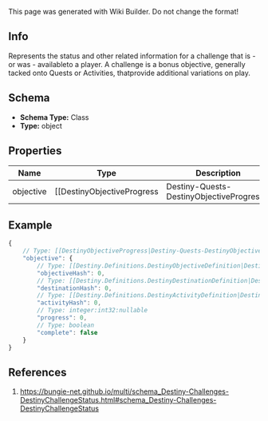 <span class="wiki-builder">This page was generated with Wiki Builder. Do not change the format!</span>

## Info
Represents the status and other related information for a challenge that is - or was - availableto a player. A challenge is a bonus objective, generally tacked onto Quests or Activities, thatprovide additional variations on play.

## Schema
* **Schema Type:** Class
* **Type:** object

## Properties
Name | Type | Description
---- | ---- | -----------
objective | [[DestinyObjectiveProgress|Destiny-Quests-DestinyObjectiveProgress]] | The progress - including completion status - of the active challenge.

## Example
```javascript
{
    // Type: [[DestinyObjectiveProgress|Destiny-Quests-DestinyObjectiveProgress]]
    "objective": {
        // Type: [[Destiny.Definitions.DestinyObjectiveDefinition|Destiny-Definitions-DestinyObjectiveDefinition]]:integer:uint32
        "objectiveHash": 0,
        // Type: [[Destiny.Definitions.DestinyDestinationDefinition|Destiny-Definitions-DestinyDestinationDefinition]]:integer:uint32:nullable
        "destinationHash": 0,
        // Type: [[Destiny.Definitions.DestinyActivityDefinition|Destiny-Definitions-DestinyActivityDefinition]]:integer:uint32:nullable
        "activityHash": 0,
        // Type: integer:int32:nullable
        "progress": 0,
        // Type: boolean
        "complete": false
    }
}

```

## References
1. https://bungie-net.github.io/multi/schema_Destiny-Challenges-DestinyChallengeStatus.html#schema_Destiny-Challenges-DestinyChallengeStatus
